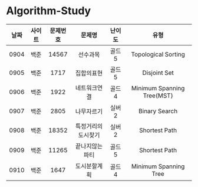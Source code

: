 # Algorithm-Study
|날짜|사이트|문제번호|문제명|난이도|유형|
|:----:|:-------:|:------:|:------------------:|:----:|:-------------:|
|0904|백준|14567|선수과목|골드5|Topological Sorting
|0905|백준|1717|집합의표현|골드5|Disjoint Set
|0906|백준|1922|네트워크연결|골드4|Minimum Spanning Tree(MST)
|0907|백준|2805|나무자르기|실버2|Binary Search
|0908|백준|18352|특정거리의도시찾기|실버2|Shortest Path
|0909|백준|11265|끝나지않는파티|골드5|Shortest Path
|0910|백준|1647|도시분할계획|골드4|Minimum Spanning Tree
